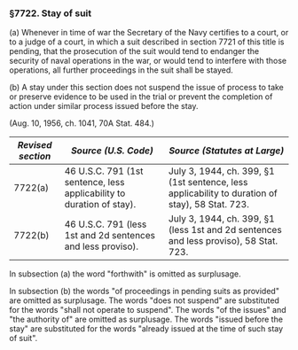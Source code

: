 ### §7722. Stay of suit ###

(a) Whenever in time of war the Secretary of the Navy certifies to a court, or to a judge of a court, in which a suit described in section 7721 of this title is pending, that the prosecution of the suit would tend to endanger the security of naval operations in the war, or would tend to interfere with those operations, all further proceedings in the suit shall be stayed.

(b) A stay under this section does not suspend the issue of process to take or preserve evidence to be used in the trial or prevent the completion of action under similar process issued before the stay.

(Aug. 10, 1956, ch. 1041, 70A Stat. 484.)

|*Revised section*|                        *Source (U.S. Code)*                         |                                 *Source (Statutes at Large)*                                  |
|-----------------|---------------------------------------------------------------------|-----------------------------------------------------------------------------------------------|
|     7722(a)     |46 U.S.C. 791 (1st sentence, less applicability to duration of stay).|July 3, 1944, ch. 399, §1 (1st sentence, less applicability to duration of stay), 58 Stat. 723.|
|     7722(b)     |     46 U.S.C. 791 (less 1st and 2d sentences and less proviso).     |     July 3, 1944, ch. 399, §1 (less 1st and 2d sentences and less proviso), 58 Stat. 723.     |

In subsection (a) the word "forthwith" is omitted as surplusage.

In subsection (b) the words "of proceedings in pending suits as provided" are omitted as surplusage. The words "does not suspend" are substituted for the words "shall not operate to suspend". The words "of the issues" and "the authority of" are omitted as surplusage. The words "issued before the stay" are substituted for the words "already issued at the time of such stay of suit".